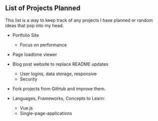 ## List of Projects Planned 

This list is a way to keep track of any projects I have planned or random ideas that pop into my head.

* Portfolio Site
  * Focus on performance 

* Page loadtime viewer

* Blog post website to replace README updates
  * User logins, data storage, responsive
  * Security

* Fork projects from GitHub and improve them.

* Languages, Frameworks, Concepts to Learn:
  * Vue.js
  * Single-page-applications
